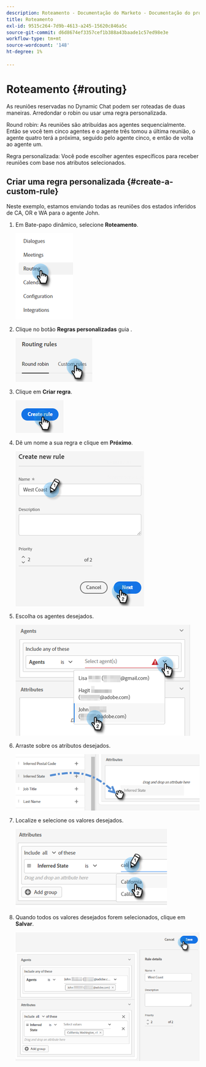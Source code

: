 ```yaml
---
description: Roteamento - Documentação do Marketo - Documentação do produto
title: Roteamento
exl-id: 9515c264-7d9b-4613-a245-15620c846a5c
source-git-commit: d6d8674ef3357cef1b388a43baade1c57ed98e3e
workflow-type: tm+mt
source-wordcount: '148'
ht-degree: 1%

---
```


# Roteamento {#routing}

As reuniões reservadas no Dynamic Chat podem ser roteadas de duas maneiras. Arredondar o robin ou usar uma regra personalizada.

Round robin: As reuniões são atribuídas aos agentes sequencialmente. Então se você tem cinco agentes e o agente três tomou a última reunião, o agente quatro terá a próxima, seguido pelo agente cinco, e então de volta ao agente um.

Regra personalizada: Você pode escolher agentes específicos para receber reuniões com base nos atributos selecionados.

## Criar uma regra personalizada {#create-a-custom-rule}

Neste exemplo, estamos enviando todas as reuniões dos estados inferidos de CA, OR e WA para o agente John.

1. Em Bate-papo dinâmico, selecione **Roteamento**.

   ![](assets/routing-1.png)

1. Clique no botão **Regras personalizadas** guia .

   ![](assets/routing-2.png)

1. Clique em **Criar regra**.

   ![](assets/routing-3.png)

1. Dê um nome a sua regra e clique em **Próximo**.

   ![](assets/routing-4.png)

1. Escolha os agentes desejados.

   ![](assets/routing-5.png)

1. Arraste sobre os atributos desejados.

   ![](assets/routing-6.png)

1. Localize e selecione os valores desejados.

   ![](assets/routing-7.png)

1. Quando todos os valores desejados forem selecionados, clique em **Salvar**.

   ![](assets/routing-8.png)
